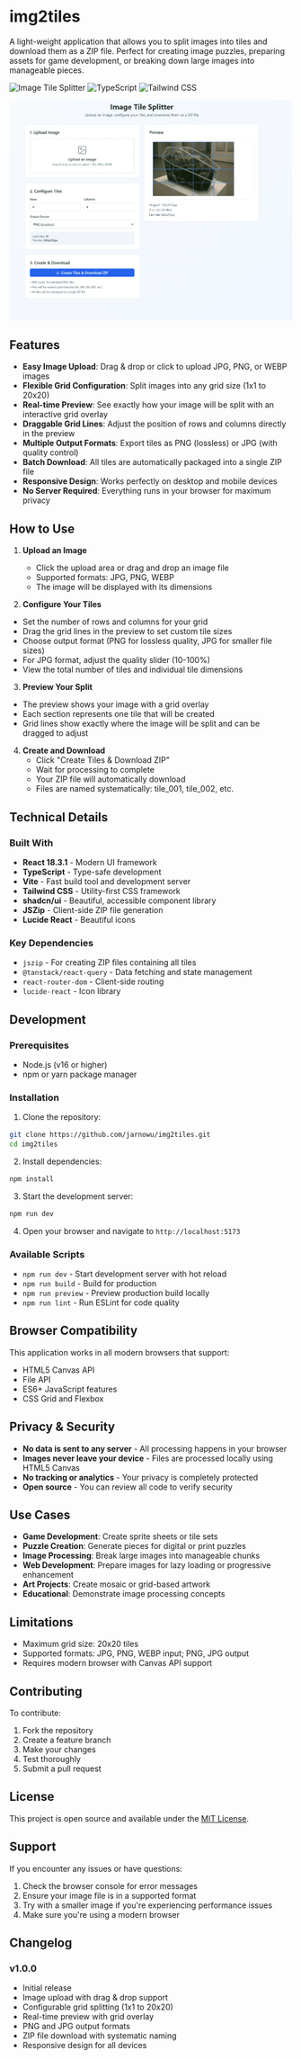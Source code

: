 
# img2tiles

A light-weight application that allows you to split images into tiles and download them as a ZIP file. Perfect for creating image puzzles, preparing assets for game development, or breaking down large images into manageable pieces.

![Image Tile Splitter](https://img.shields.io/badge/React-18.3.1-blue) ![TypeScript](https://img.shields.io/badge/TypeScript-latest-blue) ![Tailwind CSS](https://img.shields.io/badge/Tailwind%20CSS-latest-blue)

![Tiles Preview](public/img2tiles.png)

## Features

- **Easy Image Upload**: Drag & drop or click to upload JPG, PNG, or WEBP images
- **Flexible Grid Configuration**: Split images into any grid size (1x1 to 20x20)
- **Real-time Preview**: See exactly how your image will be split with an interactive grid overlay
- **Draggable Grid Lines**: Adjust the position of rows and columns directly in the preview
- **Multiple Output Formats**: Export tiles as PNG (lossless) or JPG (with quality control)
- **Batch Download**: All tiles are automatically packaged into a single ZIP file
- **Responsive Design**: Works perfectly on desktop and mobile devices
- **No Server Required**: Everything runs in your browser for maximum privacy

## How to Use

1. **Upload an Image**
   - Click the upload area or drag and drop an image file
   - Supported formats: JPG, PNG, WEBP
   - The image will be displayed with its dimensions

2. **Configure Your Tiles**
 - Set the number of rows and columns for your grid
  - Drag the grid lines in the preview to set custom tile sizes
   - Choose output format (PNG for lossless quality, JPG for smaller file sizes)
   - For JPG format, adjust the quality slider (10-100%)
   - View the total number of tiles and individual tile dimensions

3. **Preview Your Split**
 - The preview shows your image with a grid overlay
 - Each section represents one tile that will be created
  - Grid lines show exactly where the image will be split and can be dragged to adjust

4. **Create and Download**
   - Click "Create Tiles & Download ZIP"
   - Wait for processing to complete
   - Your ZIP file will automatically download
   - Files are named systematically: tile_001, tile_002, etc.

## Technical Details

### Built With

- **React 18.3.1** - Modern UI framework
- **TypeScript** - Type-safe development
- **Vite** - Fast build tool and development server
- **Tailwind CSS** - Utility-first CSS framework
- **shadcn/ui** - Beautiful, accessible component library
- **JSZip** - Client-side ZIP file generation
- **Lucide React** - Beautiful icons

### Key Dependencies

- `jszip` - For creating ZIP files containing all tiles
- `@tanstack/react-query` - Data fetching and state management
- `react-router-dom` - Client-side routing
- `lucide-react` - Icon library

## Development

### Prerequisites

- Node.js (v16 or higher)
- npm or yarn package manager

### Installation

1. Clone the repository:
```bash
git clone https://github.com/jarnowu/img2tiles.git
cd img2tiles
```

2. Install dependencies:
```bash
npm install
```

3. Start the development server:
```bash
npm run dev
```

4. Open your browser and navigate to `http://localhost:5173`

### Available Scripts

- `npm run dev` - Start development server with hot reload
- `npm run build` - Build for production
- `npm run preview` - Preview production build locally
- `npm run lint` - Run ESLint for code quality

## Browser Compatibility

This application works in all modern browsers that support:
- HTML5 Canvas API
- File API
- ES6+ JavaScript features
- CSS Grid and Flexbox

## Privacy & Security

- **No data is sent to any server** - All processing happens in your browser
- **Images never leave your device** - Files are processed locally using HTML5 Canvas
- **No tracking or analytics** - Your privacy is completely protected
- **Open source** - You can review all code to verify security

## Use Cases

- **Game Development**: Create sprite sheets or tile sets
- **Puzzle Creation**: Generate pieces for digital or print puzzles
- **Image Processing**: Break large images into manageable chunks
- **Web Development**: Prepare images for lazy loading or progressive enhancement
- **Art Projects**: Create mosaic or grid-based artwork
- **Educational**: Demonstrate image processing concepts

## Limitations

- Maximum grid size: 20x20 tiles
- Supported formats: JPG, PNG, WEBP input; PNG, JPG output
- Requires modern browser with Canvas API support

## Contributing

To contribute:
1. Fork the repository
2. Create a feature branch
3. Make your changes
4. Test thoroughly
5. Submit a pull request

## License

This project is open source and available under the [MIT License](LICENSE).

## Support

If you encounter any issues or have questions:
1. Check the browser console for error messages
2. Ensure your image file is in a supported format
3. Try with a smaller image if you're experiencing performance issues
4. Make sure you're using a modern browser

## Changelog

### v1.0.0
- Initial release
- Image upload with drag & drop support
- Configurable grid splitting (1x1 to 20x20)
- Real-time preview with grid overlay
- PNG and JPG output formats
- ZIP file download with systematic naming
- Responsive design for all devices
